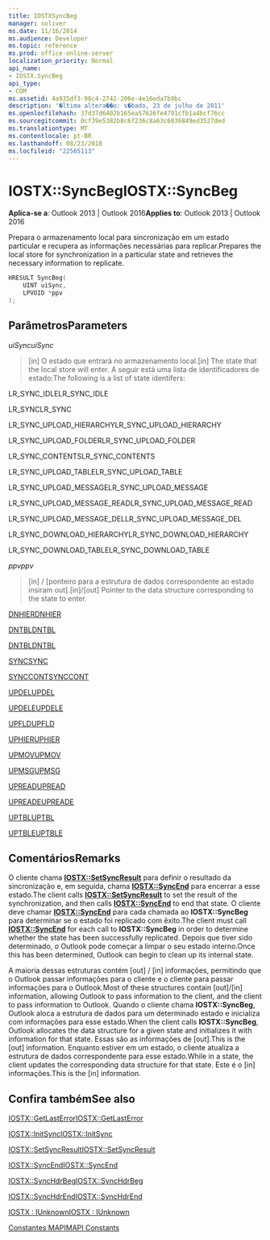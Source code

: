 ```yaml
---
title: IOSTXSyncBeg
manager: soliver
ms.date: 11/16/2014
ms.audience: Developer
ms.topic: reference
ms.prod: office-online-server
localization_priority: Normal
api_name:
- IOSTX.SyncBeg
api_type:
- COM
ms.assetid: 4a935df3-98c4-2742-206e-4e16eda7b9bc
description: '�ltima altera��o: s�bado, 23 de julho de 2011'
ms.openlocfilehash: 37d37d6402b165ea57626fe4791cfb1a4bcf76cc
ms.sourcegitcommit: 0cf39e5382b8c6f236c8a63c6036849ed3527ded
ms.translationtype: MT
ms.contentlocale: pt-BR
ms.lasthandoff: 08/23/2018
ms.locfileid: "22565113"
---
```

# <a name="iostxsyncbeg"></a><span data-ttu-id="c5bc1-103">IOSTX::SyncBeg</span><span class="sxs-lookup"><span data-stu-id="c5bc1-103">IOSTX::SyncBeg</span></span>

  
  
<span data-ttu-id="c5bc1-104">**Aplica-se a**: Outlook 2013 | Outlook 2016</span><span class="sxs-lookup"><span data-stu-id="c5bc1-104">**Applies to**: Outlook 2013 | Outlook 2016</span></span> 
  
<span data-ttu-id="c5bc1-105">Prepara o armazenamento local para sincronização em um estado particular e recupera as informações necessárias para replicar.</span><span class="sxs-lookup"><span data-stu-id="c5bc1-105">Prepares the local store for synchronization in a particular state and retrieves the necessary information to replicate.</span></span>
  
```cpp
HRESULT SyncBeg( 
    UINT uiSync, 
    LPVOID *ppv 
);
```

## <a name="parameters"></a><span data-ttu-id="c5bc1-106">Parâmetros</span><span class="sxs-lookup"><span data-stu-id="c5bc1-106">Parameters</span></span>

 <span data-ttu-id="c5bc1-107">_uiSync_</span><span class="sxs-lookup"><span data-stu-id="c5bc1-107">_uiSync_</span></span>
  
>  <span data-ttu-id="c5bc1-108">[in] O estado que entrará no armazenamento local.</span><span class="sxs-lookup"><span data-stu-id="c5bc1-108">[in] The state that the local store will enter.</span></span> <span data-ttu-id="c5bc1-109">A seguir está uma lista de identificadores de estado:</span><span class="sxs-lookup"><span data-stu-id="c5bc1-109">The following is a list of state identifers:</span></span> 
    
<span data-ttu-id="c5bc1-110">LR_SYNC_IDLE</span><span class="sxs-lookup"><span data-stu-id="c5bc1-110">LR_SYNC_IDLE</span></span>
  
> 
    
<span data-ttu-id="c5bc1-111">LR_SYNC</span><span class="sxs-lookup"><span data-stu-id="c5bc1-111">LR_SYNC</span></span>
  
> 
    
<span data-ttu-id="c5bc1-112">LR_SYNC_UPLOAD_HIERARCHY</span><span class="sxs-lookup"><span data-stu-id="c5bc1-112">LR_SYNC_UPLOAD_HIERARCHY</span></span>
  
> 
    
<span data-ttu-id="c5bc1-113">LR_SYNC_UPLOAD_FOLDER</span><span class="sxs-lookup"><span data-stu-id="c5bc1-113">LR_SYNC_UPLOAD_FOLDER</span></span>
  
> 
    
<span data-ttu-id="c5bc1-114">LR_SYNC_CONTENTS</span><span class="sxs-lookup"><span data-stu-id="c5bc1-114">LR_SYNC_CONTENTS</span></span>
  
> 
    
<span data-ttu-id="c5bc1-115">LR_SYNC_UPLOAD_TABLE</span><span class="sxs-lookup"><span data-stu-id="c5bc1-115">LR_SYNC_UPLOAD_TABLE</span></span>
  
> 
    
<span data-ttu-id="c5bc1-116">LR_SYNC_UPLOAD_MESSAGE</span><span class="sxs-lookup"><span data-stu-id="c5bc1-116">LR_SYNC_UPLOAD_MESSAGE</span></span>
  
> 
    
<span data-ttu-id="c5bc1-117">LR_SYNC_UPLOAD_MESSAGE_READ</span><span class="sxs-lookup"><span data-stu-id="c5bc1-117">LR_SYNC_UPLOAD_MESSAGE_READ</span></span>
  
> 
    
<span data-ttu-id="c5bc1-118">LR_SYNC_UPLOAD_MESSAGE_DEL</span><span class="sxs-lookup"><span data-stu-id="c5bc1-118">LR_SYNC_UPLOAD_MESSAGE_DEL</span></span>
  
> 
    
<span data-ttu-id="c5bc1-119">LR_SYNC_DOWNLOAD_HIERARCHY</span><span class="sxs-lookup"><span data-stu-id="c5bc1-119">LR_SYNC_DOWNLOAD_HIERARCHY</span></span>
  
> 
    
<span data-ttu-id="c5bc1-120">LR_SYNC_DOWNLOAD_TABLE</span><span class="sxs-lookup"><span data-stu-id="c5bc1-120">LR_SYNC_DOWNLOAD_TABLE</span></span>
  
> 
    
 <span data-ttu-id="c5bc1-121">_ppv_</span><span class="sxs-lookup"><span data-stu-id="c5bc1-121">_ppv_</span></span>
  
>  <span data-ttu-id="c5bc1-122">[in] / [ponteiro para a estrutura de dados correspondente ao estado insiram out].</span><span class="sxs-lookup"><span data-stu-id="c5bc1-122">[in]/[out] Pointer to the data structure corresponding to the state to enter.</span></span> 
    
[<span data-ttu-id="c5bc1-123">DNHIER</span><span class="sxs-lookup"><span data-stu-id="c5bc1-123">DNHIER</span></span>](dnhier.md)
  
> 
    
[<span data-ttu-id="c5bc1-124">DNTBL</span><span class="sxs-lookup"><span data-stu-id="c5bc1-124">DNTBL</span></span>](dntbl.md)
  
> 
    
[<span data-ttu-id="c5bc1-125">DNTBL</span><span class="sxs-lookup"><span data-stu-id="c5bc1-125">DNTBL</span></span>](dntbl.md)
  
> 
    
[<span data-ttu-id="c5bc1-126">SYNC</span><span class="sxs-lookup"><span data-stu-id="c5bc1-126">SYNC</span></span>](sync.md)
  
> 
    
[<span data-ttu-id="c5bc1-127">SYNCCONT</span><span class="sxs-lookup"><span data-stu-id="c5bc1-127">SYNCCONT</span></span>](synccont.md)
  
> 
    
[<span data-ttu-id="c5bc1-128">UPDEL</span><span class="sxs-lookup"><span data-stu-id="c5bc1-128">UPDEL</span></span>](updel.md)
  
> 
    
[<span data-ttu-id="c5bc1-129">UPDELE</span><span class="sxs-lookup"><span data-stu-id="c5bc1-129">UPDELE</span></span>](updele.md)
  
> 
    
[<span data-ttu-id="c5bc1-130">UPFLD</span><span class="sxs-lookup"><span data-stu-id="c5bc1-130">UPFLD</span></span>](upfld.md)
  
> 
    
[<span data-ttu-id="c5bc1-131">UPHIER</span><span class="sxs-lookup"><span data-stu-id="c5bc1-131">UPHIER</span></span>](uphier.md)
  
> 
    
[<span data-ttu-id="c5bc1-132">UPMOV</span><span class="sxs-lookup"><span data-stu-id="c5bc1-132">UPMOV</span></span>](upmov.md)
  
> 
    
[<span data-ttu-id="c5bc1-133">UPMSG</span><span class="sxs-lookup"><span data-stu-id="c5bc1-133">UPMSG</span></span>](upmsg.md)
  
> 
    
[<span data-ttu-id="c5bc1-134">UPREAD</span><span class="sxs-lookup"><span data-stu-id="c5bc1-134">UPREAD</span></span>](upread.md)
  
> 
    
[<span data-ttu-id="c5bc1-135">UPREADE</span><span class="sxs-lookup"><span data-stu-id="c5bc1-135">UPREADE</span></span>](upreade.md)
  
> 
    
[<span data-ttu-id="c5bc1-136">UPTBL</span><span class="sxs-lookup"><span data-stu-id="c5bc1-136">UPTBL</span></span>](uptbl.md)
  
> 
    
[<span data-ttu-id="c5bc1-137">UPTBLE</span><span class="sxs-lookup"><span data-stu-id="c5bc1-137">UPTBLE</span></span>](uptble.md)
  
> 
    
## <a name="remarks"></a><span data-ttu-id="c5bc1-138">Comentários</span><span class="sxs-lookup"><span data-stu-id="c5bc1-138">Remarks</span></span>

<span data-ttu-id="c5bc1-139">O cliente chama **[IOSTX::SetSyncResult](iostx-setsyncresult.md)** para definir o resultado da sincronização e, em seguida, chama **[IOSTX::SyncEnd](iostx-syncend.md)** para encerrar a esse estado.</span><span class="sxs-lookup"><span data-stu-id="c5bc1-139">The client calls **[IOSTX::SetSyncResult](iostx-setsyncresult.md)** to set the result of the synchronization, and then calls **[IOSTX::SyncEnd](iostx-syncend.md)** to end that state.</span></span> <span data-ttu-id="c5bc1-140">O cliente deve chamar **[IOSTX::SyncEnd](iostx-syncend.md)** para cada chamada ao **IOSTX::SyncBeg** para determinar se o estado foi replicado com êxito.</span><span class="sxs-lookup"><span data-stu-id="c5bc1-140">The client must call **[IOSTX::SyncEnd](iostx-syncend.md)** for each call to **IOSTX::SyncBeg** in order to determine whether the state has been successfully replicated.</span></span> <span data-ttu-id="c5bc1-141">Depois que tiver sido determinado, o Outlook pode começar a limpar o seu estado interno.</span><span class="sxs-lookup"><span data-stu-id="c5bc1-141">Once this has been determined, Outlook can begin to clean up its internal state.</span></span> 
  
<span data-ttu-id="c5bc1-142">A maioria dessas estruturas contém [out] / [in] informações, permitindo que o Outlook passar informações para o cliente e o cliente para passar informações para o Outlook.</span><span class="sxs-lookup"><span data-stu-id="c5bc1-142">Most of these structures contain [out]/[in] information, allowing Outlook to pass information to the client, and the client to pass information to Outlook.</span></span> <span data-ttu-id="c5bc1-143">Quando o cliente chama **IOSTX::SyncBeg**, Outlook aloca a estrutura de dados para um determinado estado e inicializa com informações para esse estado.</span><span class="sxs-lookup"><span data-stu-id="c5bc1-143">When the client calls **IOSTX::SyncBeg**, Outlook allocates the data structure for a given state and initializes it with information for that state.</span></span> <span data-ttu-id="c5bc1-144">Essas são as informações de [out].</span><span class="sxs-lookup"><span data-stu-id="c5bc1-144">This is the [out] information.</span></span> <span data-ttu-id="c5bc1-145">Enquanto estiver em um estado, o cliente atualiza a estrutura de dados correspondente para esse estado.</span><span class="sxs-lookup"><span data-stu-id="c5bc1-145">While in a state, the client updates the corresponding data structure for that state.</span></span> <span data-ttu-id="c5bc1-146">Este é o [in] informações.</span><span class="sxs-lookup"><span data-stu-id="c5bc1-146">This is the [in] information.</span></span> 
  
## <a name="see-also"></a><span data-ttu-id="c5bc1-147">Confira também</span><span class="sxs-lookup"><span data-stu-id="c5bc1-147">See also</span></span>



[<span data-ttu-id="c5bc1-148">IOSTX::GetLastError</span><span class="sxs-lookup"><span data-stu-id="c5bc1-148">IOSTX::GetLastError</span></span>](iostx-getlasterror.md)
  
[<span data-ttu-id="c5bc1-149">IOSTX::InitSync</span><span class="sxs-lookup"><span data-stu-id="c5bc1-149">IOSTX::InitSync</span></span>](iostx-initsync.md)
  
[<span data-ttu-id="c5bc1-150">IOSTX::SetSyncResult</span><span class="sxs-lookup"><span data-stu-id="c5bc1-150">IOSTX::SetSyncResult</span></span>](iostx-setsyncresult.md)
  
[<span data-ttu-id="c5bc1-151">IOSTX::SyncEnd</span><span class="sxs-lookup"><span data-stu-id="c5bc1-151">IOSTX::SyncEnd</span></span>](iostx-syncend.md)
  
[<span data-ttu-id="c5bc1-152">IOSTX::SyncHdrBeg</span><span class="sxs-lookup"><span data-stu-id="c5bc1-152">IOSTX::SyncHdrBeg</span></span>](iostx-synchdrbeg.md)
  
[<span data-ttu-id="c5bc1-153">IOSTX::SyncHdrEnd</span><span class="sxs-lookup"><span data-stu-id="c5bc1-153">IOSTX::SyncHdrEnd</span></span>](iostx-synchdrend.md)
  
[<span data-ttu-id="c5bc1-154">IOSTX : IUnknown</span><span class="sxs-lookup"><span data-stu-id="c5bc1-154">IOSTX : IUnknown</span></span>](iostxiunknown.md)


[<span data-ttu-id="c5bc1-155">Constantes MAPI</span><span class="sxs-lookup"><span data-stu-id="c5bc1-155">MAPI Constants</span></span>](mapi-constants.md)

